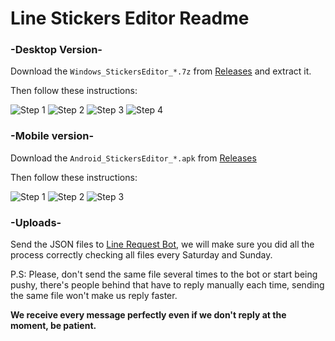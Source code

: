 # Line Stickers Editor Readme

### -Desktop Version-

Download the `Windows_StickersEditor_*.7z` from [Releases](https://git.io/vxJWd) and extract it.

Then follow these instructions:

![Step 1](http://telegra.ph/file/0b3240a5e854a8c3dac8b.png)
![Step 2](http://telegra.ph/file/09e2c0c9a7aa1763a9b11.png)
![Step 3](http://telegra.ph/file/7b9b669f592dbaa632d04.png)
![Step 4](http://telegra.ph/file/1717a034f44eafc161b00.png)

### -Mobile version-

Download the `Android_StickersEditor_*.apk` from [Releases](https://git.io/vxJWd)

Then follow these instructions:

![Step 1](http://telegra.ph/file/33d6492af5b766ce5cdd1.png)
![Step 2](http://telegra.ph/file/69f05bcb644c7ca6f7458.png)
![Step 3](http://telegra.ph/file/58bce24bbaa284884fdf1.png)


### -Uploads-

Send the JSON files to [Line Request Bot](https://t.me/linerequestsbot/), we will make sure you did all the process correctly checking all files every Saturday and Sunday. 

P.S: Please, don't send the same file several times to the bot or start being pushy, there's people behind that have to reply manually each time, sending the same file won't make us reply faster.

**We receive every message perfectly even if we don't reply at the moment, be patient.**
